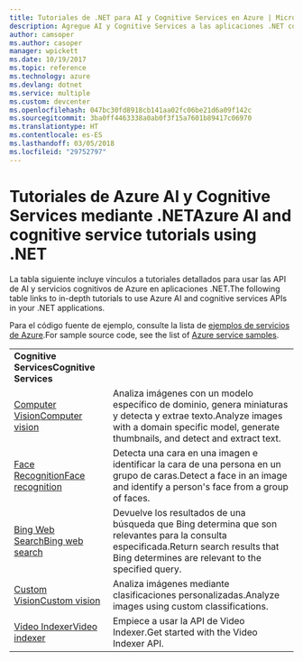 ```yaml
---
title: Tutoriales de .NET para AI y Cognitive Services en Azure | Microsoft Docs
description: Agregue AI y Cognitive Services a las aplicaciones .NET con los servicios de Microsoft Azure.
author: camsoper
ms.author: casoper
manager: wpickett
ms.date: 10/19/2017
ms.topic: reference
ms.technology: azure
ms.devlang: dotnet
ms.service: multiple
ms.custom: devcenter
ms.openlocfilehash: 047bc30fd8918cb141aa02fc06be21d6a09f142c
ms.sourcegitcommit: 3ba0ff4463338a0ab0f3f15a7601b89417c06970
ms.translationtype: HT
ms.contentlocale: es-ES
ms.lasthandoff: 03/05/2018
ms.locfileid: "29752797"
---
```

# <a name="azure-ai-and-cognitive-service-tutorials-using-net"></a><span data-ttu-id="489d9-103">Tutoriales de Azure AI y Cognitive Services mediante .NET</span><span class="sxs-lookup"><span data-stu-id="489d9-103">Azure AI and cognitive service tutorials using .NET</span></span>

<span data-ttu-id="489d9-104">La tabla siguiente incluye vínculos a tutoriales detallados para usar las API de AI y servicios cognitivos de Azure en aplicaciones .NET.</span><span class="sxs-lookup"><span data-stu-id="489d9-104">The following table links to in-depth tutorials to use Azure AI and cognitive services APIs in your .NET applications.</span></span> 

<span data-ttu-id="489d9-105">Para el código fuente de ejemplo, consulte la lista de [ejemplos de servicios de Azure](https://azure.microsoft.com/resources/samples/?platform=dotnet).</span><span class="sxs-lookup"><span data-stu-id="489d9-105">For sample source code, see the list of [Azure service samples](https://azure.microsoft.com/resources/samples/?platform=dotnet).</span></span>

| | |
|---|---|
| <span data-ttu-id="489d9-106">**Cognitive Services**</span><span class="sxs-lookup"><span data-stu-id="489d9-106">**Cognitive Services**</span></span>| |
| <span data-ttu-id="489d9-107">[Computer Vision][1]</span><span class="sxs-lookup"><span data-stu-id="489d9-107">[Computer vision][1]</span></span> | <span data-ttu-id="489d9-108">Analiza imágenes con un modelo específico de dominio, genera miniaturas y detecta y extrae texto.</span><span class="sxs-lookup"><span data-stu-id="489d9-108">Analyze images with a domain specific model, generate thumbnails, and detect and extract text.</span></span> | 
| <span data-ttu-id="489d9-109">[Face Recognition][2]</span><span class="sxs-lookup"><span data-stu-id="489d9-109">[Face recognition][2]</span></span> | <span data-ttu-id="489d9-110">Detecta una cara en una imagen e identificar la cara de una persona en un grupo de caras.</span><span class="sxs-lookup"><span data-stu-id="489d9-110">Detect a face in an image and identify a person's face from a group of faces.</span></span> | 
| <span data-ttu-id="489d9-111">[Bing Web Search][3]</span><span class="sxs-lookup"><span data-stu-id="489d9-111">[Bing web search][3]</span></span>| <span data-ttu-id="489d9-112">Devuelve los resultados de una búsqueda que Bing determina que son relevantes para la consulta especificada.</span><span class="sxs-lookup"><span data-stu-id="489d9-112">Return search results that Bing determines are relevant to the specified query.</span></span> |
| <span data-ttu-id="489d9-113">[Custom Vision][4]</span><span class="sxs-lookup"><span data-stu-id="489d9-113">[Custom vision][4]</span></span> | <span data-ttu-id="489d9-114">Analiza imágenes mediante clasificaciones personalizadas.</span><span class="sxs-lookup"><span data-stu-id="489d9-114">Analyze images using custom classifications.</span></span> |
| <span data-ttu-id="489d9-115">[Video Indexer][5]</span><span class="sxs-lookup"><span data-stu-id="489d9-115">[Video indexer][5]</span></span> | <span data-ttu-id="489d9-116">Empiece a usar la API de Video Indexer.</span><span class="sxs-lookup"><span data-stu-id="489d9-116">Get started with the Video Indexer API.</span></span>|

[1]: /azure/cognitive-services/computer-vision/tutorials/csharptutorial
[2]: /azure/cognitive-services/face/tutorials/faceapiincsharptutorial
[3]: /azure/cognitive-services/bing-web-search/csharp-ranking-tutorial
[4]: /azure/cognitive-services/custom-vision-service/csharp-tutorial
[5]: /azure/cognitive-services/video-indexer/video-indexer-use-apis

